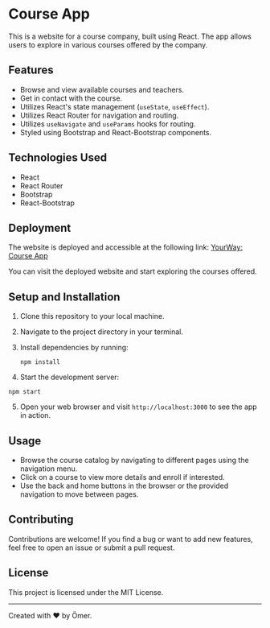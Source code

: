 # Course App

This is a website for a course company, built using React. The app allows users to explore in various courses offered by the company.

## Features

- Browse and view available courses and teachers.
- Get in contact with the course.
- Utilizes React's state management (`useState`, `useEffect`).
- Utilizes React Router for navigation and routing.
- Utilizes `useNavigate` and `useParams` hooks for routing.
- Styled using Bootstrap and React-Bootstrap components.

## Technologies Used

- React
- React Router
- Bootstrap
- React-Bootstrap

## Deployment

The website is deployed and accessible at the following link:
[YourWay: Course App](https://yourway-course.netlify.app)

You can visit the deployed website and start exploring the courses offered.

## Setup and Installation

1. Clone this repository to your local machine.
2. Navigate to the project directory in your terminal.
3. Install dependencies by running:

   ```
   npm install
   ```

4. Start the development server:

```
npm start
```

5. Open your web browser and visit `http://localhost:3000` to see the app in action.

## Usage

- Browse the course catalog by navigating to different pages using the navigation menu.
- Click on a course to view more details and enroll if interested.
- Use the back and home buttons in the browser or the provided navigation to move between pages.

## Contributing

Contributions are welcome! If you find a bug or want to add new features, feel free to open an issue or submit a pull request.

## License

This project is licensed under the MIT License.

---

Created with ❤️ by Ömer.
